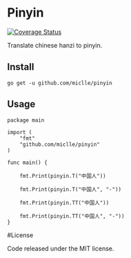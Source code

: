 Pinyin
=============

[![Coverage Status](https://coveralls.io/repos/github/miclle/pinyin/badge.svg?branch=master)](https://coveralls.io/github/miclle/pinyin?branch=master)


Translate chinese hanzi to pinyin.

Install
-------

    go get -u github.com/miclle/pinyin

Usage
-----

```
package main

import (
    "fmt"
    "github.com/miclle/pinyin"
)

func main() {

    fmt.Print(pinyin.T("中国人"))

    fmt.Print(pinyin.T("中国人", "-"))

    fmt.Print(pinyin.TT("中国人"))

    fmt.Print(pinyin.TT("中国人", "-"))
}
```

#License

Code released under the MIT license.